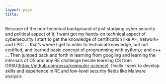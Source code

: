 ```yaml
---
layout: page
title: 
---
```


Because of the non-technical background of just studying cyber security and political aspect of it, I want get my hands-on technical aspect of cybersecurity I start to get the knowledge of certification like A+, network+ and LPIC … that’s where I get to enter to technical knowledge, but not certified, and learned basic concept of programming with python,c and c++ ... Then jumped back and forth in learning from googling and learning the internals of OS and any RE challenge  beside learning CS from OSSU(https://github.com/ossu/computer-science), finally I seek to develop skills and experience in RE and low-level security fields like Malware analysis 


